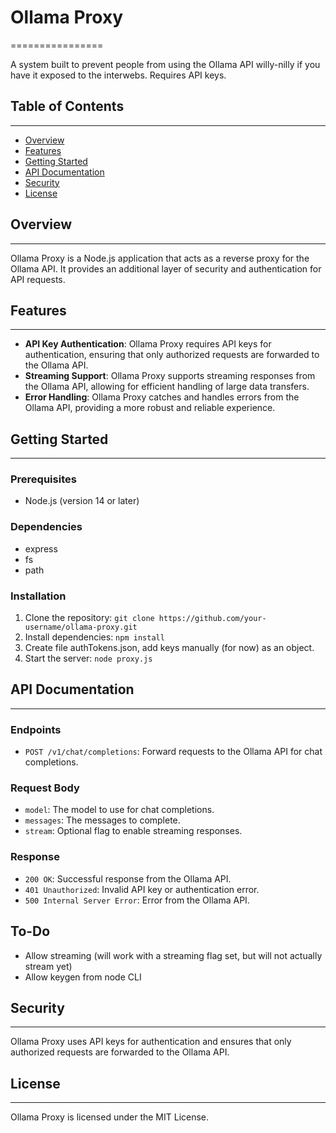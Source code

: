 

# Ollama Proxy
================

A system built to prevent people from using the Ollama API willy-nilly if you have it exposed to the interwebs. Requires API keys.

## Table of Contents
-----------------

* [Overview](#overview)
* [Features](#features)
* [Getting Started](#getting-started)
* [API Documentation](#api-documentation)
* [Security](#security)
* [License](#license)

## Overview
------------

Ollama Proxy is a Node.js application that acts as a reverse proxy for the Ollama API. It provides an additional layer of security and authentication for API requests.

## Features
------------

* **API Key Authentication**: Ollama Proxy requires API keys for authentication, ensuring that only authorized requests are forwarded to the Ollama API.
* **Streaming Support**: Ollama Proxy supports streaming responses from the Ollama API, allowing for efficient handling of large data transfers.
* **Error Handling**: Ollama Proxy catches and handles errors from the Ollama API, providing a more robust and reliable experience.

## Getting Started
-----------------

### Prerequisites

* Node.js (version 14 or later)


### Dependencies
* express
* fs
* path

### Installation

1. Clone the repository: `git clone https://github.com/your-username/ollama-proxy.git`
2. Install dependencies: `npm install`
3. Create file authTokens.json, add keys manually (for now) as an object.
4. Start the server: `node proxy.js`

## API Documentation
-------------------

### Endpoints

* `POST /v1/chat/completions`: Forward requests to the Ollama API for chat completions.

### Request Body

* `model`: The model to use for chat completions.
* `messages`: The messages to complete.
* `stream`: Optional flag to enable streaming responses.

### Response

* `200 OK`: Successful response from the Ollama API.
* `401 Unauthorized`: Invalid API key or authentication error.
* `500 Internal Server Error`: Error from the Ollama API.

## To-Do
* Allow streaming (will work with a streaming flag set, but will not actually stream yet)
* Allow keygen from node CLI


## Security
------------

Ollama Proxy uses API keys for authentication and ensures that only authorized requests are forwarded to the Ollama API.

## License
---------

Ollama Proxy is licensed under the MIT License.